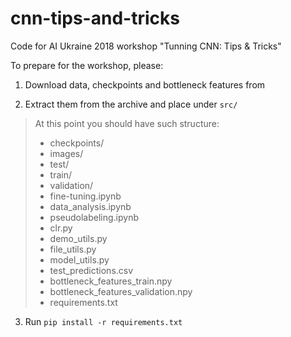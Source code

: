 # cnn-tips-and-tricks
Code for AI Ukraine 2018 workshop "Tunning CNN: Tips &amp; Tricks"


To prepare for the workshop, please:

1. Download data, checkpoints and bottleneck features from <link>

2. Extract them from the archive and place under `src/`

>  At this point you should have such structure:
>  - checkpoints/
>  - images/
>  - test/
>  - train/
>  - validation/
>  - fine-tuning.ipynb
>  - data_analysis.ipynb
>  - pseudolabeling.ipynb
>  - clr.py
>  - demo_utils.py
>  - file_utils.py
>  - model_utils.py
>  - test_predictions.csv
>  - bottleneck_features_train.npy
>  - bottleneck_features_validation.npy
>  - requirements.txt

3. Run `pip install -r requirements.txt`

